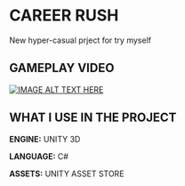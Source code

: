 
# CAREER RUSH

New hyper-casual prject for try myself



## GAMEPLAY VIDEO


[![IMAGE ALT TEXT HERE](https://i.imgur.com/YEY1Fcb.png)](hhttps://youtu.be/k36C731Zolo)




## WHAT I USE IN THE PROJECT

**ENGINE:** UNITY 3D

**LANGUAGE:** C#

**ASSETS:** UNITY ASSET STORE

  
